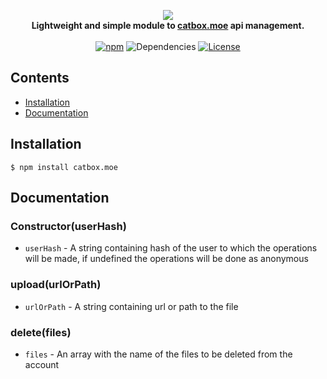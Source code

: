 <p align="center">
    <img src="https://files.catbox.moe/imhw87.png"><br>
    <b>Lightweight and simple module to <a href="https://catbox.moe/" target="_blank">catbox.moe</a> api management.</b>
    <br><br>
    <a href="https://npmjs.com/package/catbox.moe"><img alt="npm" src="https://img.shields.io/npm/v/catbox.moe?style=flat-square"  alt="Version"></a>
    <img src="https://img.shields.io/david/tenasatupitsyn/node-catbox?style=flat-square" alt="Dependencies">
    <a href="https://github.com/tenasatupitsyn/node-catbox/blob/master/LICENSE"><img src="https://img.shields.io/github/license/tenasatupitsyn/node-catbox?style=flat-square" alt="License"></a>
</p>

## Contents

- [Installation](#installation)
- [Documentation](#documentation)

## Installation

```
$ npm install catbox.moe
```

## Documentation

### Constructor(userHash)

- `userHash` - A string containing hash of the user to which the operations will be made, if undefined the operations will be done as anonymous

### upload(urlOrPath)

- `urlOrPath` - A string containing url or path to the file

### delete(files)

- `files` - An array with the name of the files to be deleted from the account